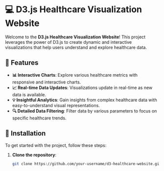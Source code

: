 # 💻 D3.js Healthcare Visualization Website

Welcome to the **D3.js Healthcare Visualization Website**! This project leverages the power of D3.js to create dynamic and interactive visualizations that help users understand and explore healthcare data.

## 🚀 Features

- **📊 Interactive Charts**: Explore various healthcare metrics with responsive and interactive charts.
- **📈 Real-time Data Updates**: Visualizations update in real-time as new data is available.
- **💡 Insightful Analytics**: Gain insights from complex healthcare data with easy-to-understand visual representations.
- **🔍 Detailed Data Filtering**: Filter data by various parameters to focus on specific healthcare trends.

## 🔧 Installation

To get started with the project, follow these steps:

1. **Clone the repository**:
   ```bash
   git clone https://github.com/your-username/d3-healthcare-website.git
